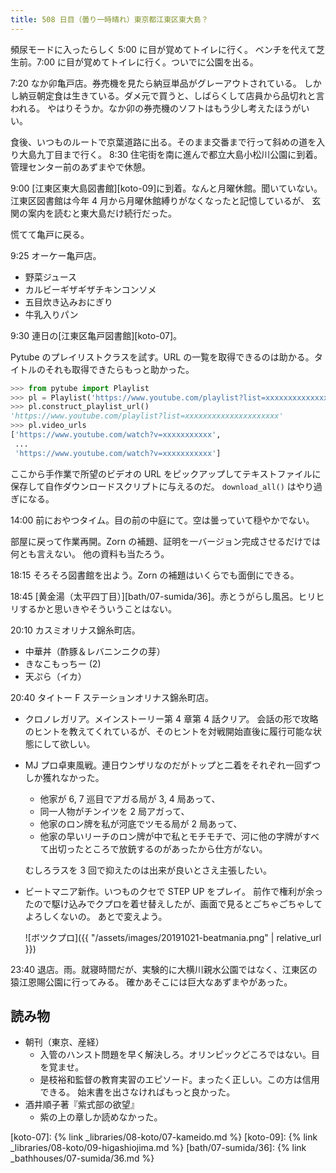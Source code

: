 ```yaml
---
title: 508 日目（曇り一時晴れ）東京都江東区東大島？
---
```


頻尿モードに入ったらしく 5:00 に目が覚めてトイレに行く。
ベンチを代えて芝生前。7:00 に目が覚めてトイレに行く。ついでに公園を出る。

7:20 なか卯亀戸店。券売機を見たら納豆単品がグレーアウトされている。
しかし納豆朝定食は生きている。ダメ元で買うと、しばらくして店員から品切れと言われる。
やはりそうか。なか卯の券売機のソフトはもう少し考えたほうがいい。

食後、いつものルートで京葉道路に出る。そのまま交番まで行って斜めの道を入り大島九丁目まで行く。
8:30 住宅街を南に進んで都立大島小松川公園に到着。管理センター前のあずまやで休憩。

9:00 [江東区東大島図書館][koto-09]に到着。なんと月曜休館。聞いていない。
江東区図書館は今年 4 月から月曜休館縛りがなくなったと記憶しているが、
玄関の案内を読むと東大島だけ続行だった。

慌てて亀戸に戻る。

9:25 オーケー亀戸店。

* 野菜ジュース
* カルビーギザギザチキンコンソメ
* 五目炊き込みおにぎり
* 牛乳入りパン

9:30 連日の[江東区亀戸図書館][koto-07]。

Pytube のプレイリストクラスを試す。URL の一覧を取得できるのは助かる。タイトルのそれも取得できたらもっと助かった。

```python
>>> from pytube import Playlist
>>> pl = Playlist('https://www.youtube.com/playlist?list=xxxxxxxxxxxxxxxxx')
>>> pl.construct_playlist_url()
'https://www.youtube.com/playlist?list=xxxxxxxxxxxxxxxxxxxxx'
>>> pl.video_urls
['https://www.youtube.com/watch?v=xxxxxxxxxxx',
 ...
 'https://www.youtube.com/watch?v=xxxxxxxxxxx']
```

ここから手作業で所望のビデオの URL をピックアップしてテキストファイルに保存して自作ダウンロードスクリプトに与えるのだ。
`download_all()` はやり過ぎになる。

14:00 前におやつタイム。目の前の中庭にて。空は曇っていて穏やかでない。

部屋に戻って作業再開。Zorn の補題、証明を一バージョン完成させるだけでは何とも言えない。
他の資料も当たろう。

18:15 そろそろ図書館を出よう。Zorn の補題はいくらでも面倒にできる。

18:45 [黄金湯（太平四丁目）][bath/07-sumida/36]。赤とうがらし風呂。ヒリヒリするかと思いきやそういうことはない。

20:10 カスミオリナス錦糸町店。

* 中華丼（酢豚＆レバニンニクの芽）
* きなこもっちー (2)
* 天ぷら（イカ）

20:40 タイトー F ステーションオリナス錦糸町店。

* クロノレガリア。メインストーリー第 4 章第 4 話クリア。
  会話の形で攻略のヒントを教えてくれているが、そのヒントを対戦開始直後に履行可能な状態にして欲しい。
* MJ プロ卓東風戦。連日ウンザリなのだがトップと二着をそれぞれ一回ずつしか獲れなかった。
  * 他家が 6, 7 巡目でアガる局が 3, 4 局あって、
  * 同一人物がチンイツを 2 局アガって、
  * 他家のロン牌を私が河底でツモる局が 2 局あって、
  * 他家の早いリーチのロン牌が中で私とモチモチで、河に他の字牌がすべて出切ったところで放銃するのがあったから仕方がない。

  むしろラスを 3 回で抑えたのは出来が良いとさえ主張したい。
* ビートマニア新作。いつものクセで STEP UP をプレイ。
  前作で権利が余ったので駆け込みでクプロを着せ替えしたが、画面で見るとごちゃごちゃしてよろしくないの。
  あとで変えよう。

  ![ボツクプロ]({{ "/assets/images/20191021-beatmania.png" | relative_url }})

23:40 退店。雨。就寝時間だが、実験的に大横川親水公園ではなく、江東区の猿江恩賜公園に行ってみる。
確かあそこには巨大なあずまやがあった。

## 読み物

* 朝刊（東京、産経）
  * 入管のハンスト問題を早く解決しろ。オリンピックどころではない。目を覚ませ。
  * 是枝裕和監督の教育実習のエピソード。まったく正しい。この方は信用できる。
    始末書を出さなければもっと良かった。
* 酒井順子著『紫式部の欲望』
  * 紫の上の章しか読めなかった。

[koto-07]: {% link _libraries/08-koto/07-kameido.md %}
[koto-09]: {% link _libraries/08-koto/09-higashiojima.md %}
[bath/07-sumida/36]: {% link _bathhouses/07-sumida/36.md %}
